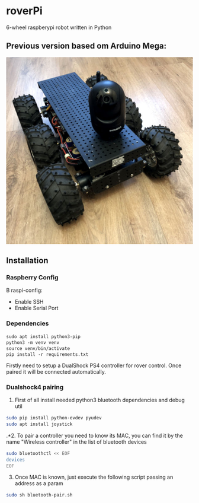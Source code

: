 # roverPi
6-wheel raspberypi robot written in Python

## Previous version based om Arduino Mega:
![photo](doc/roverph.jpg)

## Installation
### Raspberry Config
В raspi-config:
- Enable SSH
- Enable Serial Port
### Dependencies
```
sudo apt install python3-pip
python3 -m venv venv
source venv/bin/activate
pip install -r requirements.txt
```
Firstly need to setup a DualShock PS4 controller for rover control. Once paired it will be connected automatically.
###  Dualshock4 pairing
1. First of all install needed python3 bluetooth dependencies and debug util
```bash
sudo pip install python-evdev pyudev
sudo apt install joystick
```
.*2. To pair a controller you need to know its MAC, you can find it by the name "Wireless controller" in the list of bluetooth devices
```bash
sudo bluetoothctl << EOF
devices
EOF
```
3. Once MAC is known, just execute the following script passing an address as a param
```bash
sudo sh bluetooth-pair.sh
```
